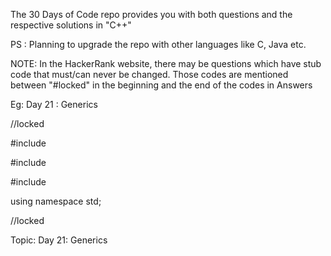 The 30 Days of Code repo provides you with both questions and the respective solutions in "C++"

PS : Planning to upgrade the repo with other languages like C, Java etc.

NOTE:
In the HackerRank website, there may be questions which have stub code that must/can never be changed.
Those codes are mentioned between "#locked" in the beginning and the end of the codes in Answers

Eg:
Day 21 : Generics

//locked

#include <iostream>

#include <vector>

#include <string>

using namespace std;

//locked

Topic:
Day 21: Generics
